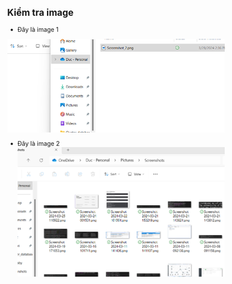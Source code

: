 ## Kiểm tra image

- Đây là image 1

![](./image/Screenshot_1.png)

- Đây là image 2
![](./image/Screenshot_2.png)